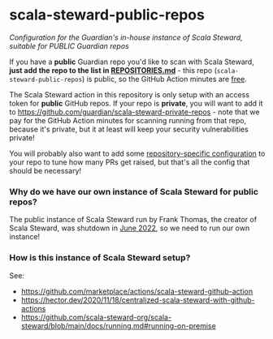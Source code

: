 # scala-steward-public-repos
_Configuration for the Guardian's in-house instance of Scala Steward, suitable for PUBLIC Guardian repos_

If you have a **public** Guardian repo you'd like to scan with Scala Steward, **just add the repo to
the list in [REPOSITORIES.md](REPOSITORIES.md)** - this repo (`scala-steward-public-repos`) is public,
so the GitHub Action minutes are [free](https://docs.github.com/en/billing/managing-billing-for-github-actions/about-billing-for-github-actions).

The Scala Steward action in this repository is only setup with an access token for **public**
GitHub repos. If your repo is **private**, you will want to add it to
https://github.com/guardian/scala-steward-private-repos - note that we pay for
the GitHub Action minutes for scanning running from that repo, because it's private, but it
at least will keep your security vulnerabilities private!

You will probably also want to add some [repository-specific configuration](https://github.com/scala-steward-org/scala-steward/blob/main/docs/repo-specific-configuration.md) to your repo to tune how many PRs get raised, but that's all the config
that should be necessary!

### Why do we have our own instance of Scala Steward for public repos?

The public instance of Scala Steward run by Frank Thomas, the creator of Scala Steward, was shutdown
in [June 2022](https://github.com/scala-steward-org/repos/issues/1029), so we need to run our own instance!

### How is this instance of Scala Steward setup?

See:

* https://github.com/marketplace/actions/scala-steward-github-action
* https://hector.dev/2020/11/18/centralized-scala-steward-with-github-actions
* https://github.com/scala-steward-org/scala-steward/blob/main/docs/running.md#running-on-premise
